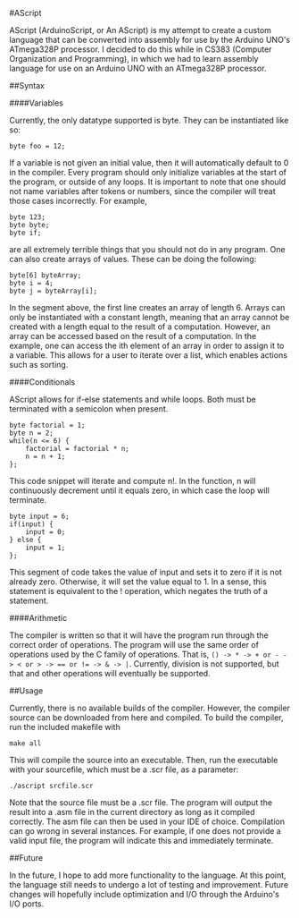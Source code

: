#AScript

AScript (ArduinoScript, or An AScript) is my attempt to create a custom language that can be converted into assembly for use by the Arduino UNO's ATmega328P processor. I decided to do this while in CS383 (Computer Organization and Programming), in which we had to learn assembly language for use on an Arduino UNO with an ATmega328P processor.

##Syntax

####Variables

Currently, the only datatype supported is byte. They can be instantiated like so:

```
byte foo = 12;
```

If a variable is not given an initial value, then it will automatically default to 0 in the compiler. Every program should only initialize variables at the start of the program, or outside of any loops. It is important to note that one should not name variables after tokens or numbers, since the compiler will treat those cases incorrectly. For example,

```
byte 123;
byte byte;
byte if;
```

are all extremely terrible things that you should not do in any program. One can also create arrays of values. These can be doing the following:

```
byte[6] byteArray;
byte i = 4;
byte j = byteArray[i];
```

In the segment above, the first line creates an array of length 6. Arrays can only be instantiated with a constant length, meaning that an array cannot be created with a length equal to the result of a computation. However, an array can be accessed based on the result of a computation. In the example, one can access the ith element of an array in order to assign it to a variable. This allows for a user to iterate over a list, which enables actions such as sorting.

####Conditionals

AScript allows for if-else statements and while loops. Both must be terminated with a semicolon when present.

```
byte factorial = 1;
byte n = 2;
while(n <= 6) {
    factorial = factorial * n;
    n = n + 1;
};
```

This code snippet will iterate and compute n!. In the function, n will continuously decrement until it equals zero, in which case the loop will terminate.

```
byte input = 6;
if(input) {
    input = 0;
} else {
    input = 1;
};
```

This segment of code takes the value of input and sets it to zero if it is not already zero. Otherwise, it will set the value equal to 1. In a sense, this statement is equivalent to the ! operation, which negates the truth of a statement.

####Arithmetic

The compiler is written so that it will have the program run through the correct order of operations. The program will use the same order of operations used by the C family of operations. That is, ```() -> * -> + or - -> < or > -> == or != -> & -> |```. Currently, division is not supported, but that and other operations will eventually be supported.

##Usage

Currently, there is no available builds of the compiler. However, the compiler source can be downloaded from here and compiled. To build the compiler, run the included makefile with 

```
make all
```

This will compile the source into an executable. Then, run the executable with your sourcefile, which must be a .scr file, as a parameter:

```
./ascript srcfile.scr
```

Note that the source file must be a .scr file. The program will output the result into a .asm file in the current directory as long as it compiled correctly. The asm file can then be used in your IDE of choice. Compilation can go wrong in several instances. For example, if one does not provide a valid input file, the program will indicate this and immediately terminate.

##Future

In the future, I hope to add more functionality to the language. At this point, the language still needs to undergo a lot of testing and improvement. Future changes will hopefully include optimization and I/O through the Arduino's I/O ports.
